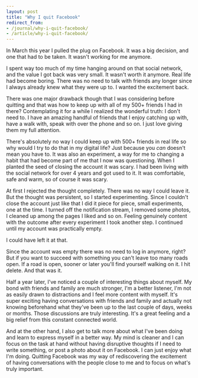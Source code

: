 ```yaml
---
layout: post
title: "Why I quit Facebook"
redirect_from:
- /journal/why-i-quit-facebook/
- /article/why-i-quit-facebook/
---
```


In March this year I pulled the plug on Facebook. It was a big decision, and one that had to be taken. It wasn't working for me anymore.

I spent way too much of my time hanging around on that social network, and the value I got back was very small. It wasn't worth it anymore. Real life had become boring. There was no need to talk with friends any longer since I always already knew what they were up to. I wanted the excitement back.

There was one major drawback though that I was considering before quitting and that was how to keep up with all of my 500+ friends I had in there? Contemplating it for a while I realized the wonderful truth: I don't need to. I have an amazing handful of friends that I enjoy catching up with, have a walk with, speak with over the phone and so on. I just love giving them my full attention.

There's absolutely no way I could keep up with 500+ friends in real life so why would I try to do that in my digital life? Just because you *can* doesn't mean you have to. It was also an experiment, a way for me to changing a habit that had become part of me that I now was questioning. When I planted the seed of closing the account it was scary. I had been living with the social network for over 4 years and got used to it. It was comfortable, safe and warm, so of course it was scary.

At first I rejected the thought completely. There was no way I could leave it. But the thought was persistent, so I started experimenting. Since I couldn't close the account just like that I did it piece for piece, small experiments, one at the time. I turned off the notification stream, I removed some photos, I cleaned up among the pages I liked and so on. Feeling genuinely content with the outcome after every experiment I took another step. I continued until my account was practically empty.

I could have left it at that.

Since the account was empty there was no need to log in anymore, right? But if you want to succeed with something you can't leave too many roads open. If a road is open, sooner or later you'll find yourself walking on it. I hit delete. And that was it.

Half a year later, I've noticed a couple of interesting things about myself. My bond with friends and family are much stronger, I'm a better listener, I'm not as easily drawn to distractions and I feel more content with myself. It's super exciting having conversations with friends and family and actually not knowing beforehand what they've been up to the last couple of days, weeks or months. Those discussions are truly interesting. It's a great feeling and a big relief from this constant connected world.

And at the other hand, I also get to talk more about what I've been doing and learn to express myself in a better way. My mind is cleaner and I can focus on the task at hand without having disruptive thoughts if I need to write something, or post a photo about it on Facebook. I can just enjoy what I'm doing. Quitting Facebook was my way of rediscovering the excitement of having conversations with the people close to me and to focus on what's truly important.
